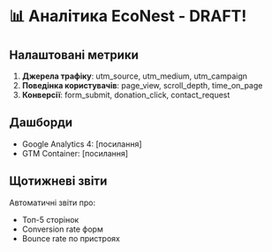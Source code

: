 # 📊 Аналітика EcoNest - DRAFT!

## Налаштовані метрики
1. **Джерела трафіку**: utm_source, utm_medium, utm_campaign
2. **Поведінка користувачів**: page_view, scroll_depth, time_on_page
3. **Конверсії**: form_submit, donation_click, contact_request

## Дашборди
- Google Analytics 4: [посилання]
- GTM Container: [посилання]

## Щотижневі звіти
Автоматичні звіти про:
- Топ-5 сторінок
- Conversion rate форм
- Bounce rate по пристроях

